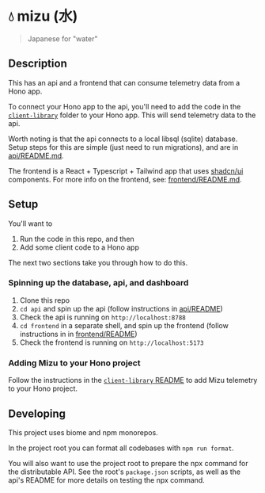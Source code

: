 # 💧 mizu (水)

> Japanese for "water"

## Description

This has an api and a frontend that can consume telemetry data from a Hono app. 

To connect your Hono app to the api, you'll need to add the code in the [`client-library`](./client-library) folder to your Hono app. This will send telemetry data to the api.

Worth noting is that the api connects to a local libsql (sqlite) database. Setup steps for this are simple (just need to run migrations), and are in [api/README.md](./api/README.md).

The frontend is a React + Typescript + Tailwind app that uses [shadcn/ui](https://ui.shadcn.com/) components. For more info on the frontend, see: [frontend/README.md](./frontend/README.md).

## Setup

You'll want to 

1. Run the code in this repo, and then 
2. Add some client code to a Hono app

The next two sections take you through how to do this.

### Spinning up the database, api, and dashboard

1. Clone this repo
1. `cd api` and spin up the api (follow instructions in [api/README](./api/README.md))
1. Check the api is running on `http://localhost:8788`
1. `cd frontend` in a separate shell, and spin up the frontend (follow instructions in in [frontend/README](./frontend/README.md))
1. Check the frontend is running on `http://localhost:5173`

### Adding Mizu to your Hono project

Follow the instructions in the [`client-library` README](./client-library/README.md) to add Mizu telemetry to your Hono project.

## Developing

This project uses biome and npm monorepos.

In the project root you can format all codebases with `npm run format`.

You will also want to use the project root to prepare the npx command for the distributable API. See the root's `package.json` scripts, as well as the api's README for more details on testing the npx command.